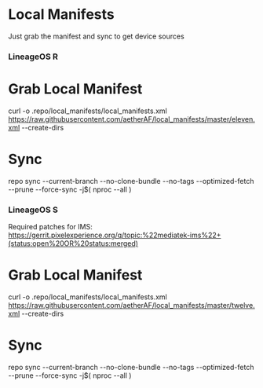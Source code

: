 # Local Manifests #
Just grab the manifest and sync to get device sources
### LineageOS R ###


# Grab Local Manifest
curl -o .repo/local_manifests/local_manifests.xml https://raw.githubusercontent.com/aetherAF/local_manifests/master/eleven.xml --create-dirs

# Sync
repo sync --current-branch --no-clone-bundle --no-tags --optimized-fetch --prune --force-sync -j$( nproc --all )

### LineageOS S ###

Required patches for IMS: https://gerrit.pixelexperience.org/q/topic:%22mediatek-ims%22+(status:open%20OR%20status:merged)


# Grab Local Manifest
curl -o .repo/local_manifests/local_manifests.xml https://raw.githubusercontent.com/aetherAF/local_manifests/master/twelve.xml --create-dirs

# Sync
repo sync --current-branch --no-clone-bundle --no-tags --optimized-fetch --prune --force-sync -j$( nproc --all )
